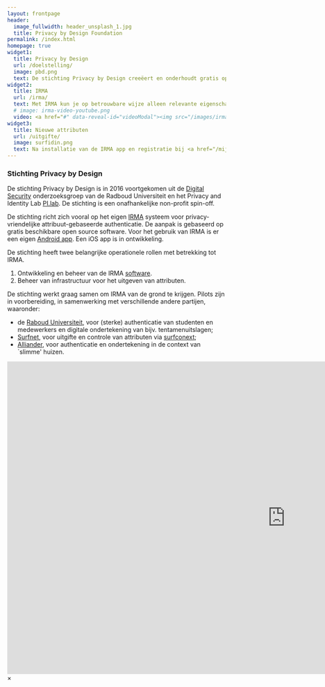 ```yaml
---
layout: frontpage
header:
  image_fullwidth: header_unsplash_1.jpg
  title: Privacy by Design Foundation
permalink: /index.html
homepage: true
widget1:
  title: Privacy by Design
  url: /doelstelling/
  image: pbd.png
  text: De stichting Privacy by Design creeëert en onderhoudt gratis open source software waarbij de privacy van de gebruiker voorop staat. Het belangrijkste onderwerp van de stichting is IRMA, een afkorting voor <em>I Reveal my Attributes</em>.
widget2:
  title: IRMA
  url: /irma/
  text: Met IRMA kun je op betrouwbare wijze alleen relevante eigenschappen (attributen, zoals "ouder dan 18") van jezelf aan anderen bewijzen. Deze IRMA attributen beheer je zelf in een app, op je eigen telefoon.
  # image: irma-video-youtube.png
  video: <a href="#" data-reveal-id="videoModal"><img src="/images/irma-video-youtube.png" width="302" height="182" alt=""/></a>
widget3:
  title: Nieuwe attributen
  url: /uitgifte/
  image: surfidin.png
  text: Na installatie van de IRMA app en registratie bij <a href="/mijnirma">MijnIRMA</a> kunt u nu <a href="https://www.idin.nl/consumenten">iDIN</a>-attributen van uw bank laden, en als u medewerker of student bent aan de Radboud-universiteit, ook via <a href="https://surfconext.nl/">Surfnet</a>.
---
```


### Stichting Privacy by Design

De stichting Privacy by Design is in 2016 voortgekomen uit de [Digital
Security](http://www.ru.nl/ds/) onderzoeksgroep van de Radboud
Universiteit en het Privacy and Identity Lab
[PI.lab](http://www.pilab.nl). De stichting is een onafhankelijke
non-profit spin-off.

De stichting richt zich vooral op het eigen [IRMA](/irma)
systeem voor privacy-vriendelijke attribuut-gebaseerde
authenticatie. De aanpak is gebaseerd op gratis beschikbare open
source software. Voor het gebruik van IRMA is er een eigen [Android
app](https://play.google.com/store/apps/details?id=org.irmacard.cardemu).
Een iOS app is in ontwikkeling.

De stichting heeft twee belangrijke operationele rollen met betrekking
tot IRMA.

1. Ontwikkeling en beheer van de IRMA [software](https://credentials.github.io/).
2. Beheer van infrastructuur voor het uitgeven van attributen.

De stichting werkt graag samen om IRMA van de grond te krijgen. Pilots
zijn in voorbereiding, in samenwerking met verschillende andere
partijen, waaronder:

 * de [Raboud Universiteit](https://www.ru.nl), voor (sterke)
   authenticatie van studenten en medewerkers en digitale
   ondertekening van bijv. tentamenuitslagen;
 * [Surfnet](https://www.surfnet.nl), voor uitgifte en controle van
   attributen via [surfconext](https://www.surfconext.nl);
 * [Alliander](http://www.alliander.nl), voor authenticatie en
   ondertekening in de context van `slimme' huizen.

<div id="videoModal" class="reveal-modal large" data-reveal="">
  <div class="flex-video widescreen vimeo" style="display: block;">
    <iframe width="1280" height="720" src="https://www.youtube-nocookie.com/embed/q6IihEQFPys" frameborder="0" allowfullscreen></iframe>
  </div>
  <a class="close-reveal-modal">&#215;</a>
</div>
